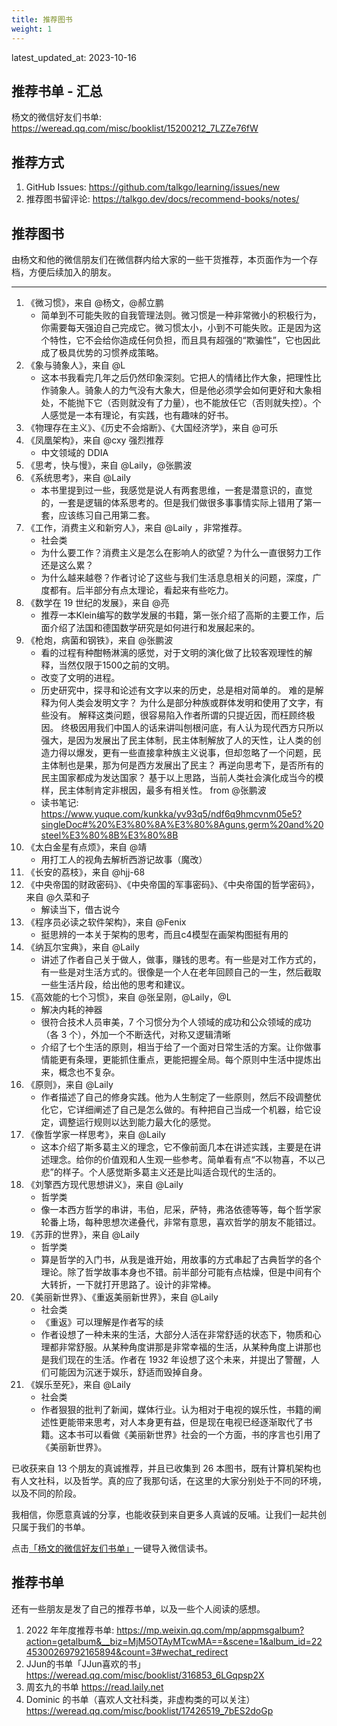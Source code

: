 ```yaml
---
title: 推荐图书
weight: 1
---
```


latest_updated_at: 2023-10-16

## 推荐书单 - 汇总

杨文的微信好友们书单: https://weread.qq.com/misc/booklist/15200212_7LZZe76fW

## 推荐方式

1. GitHub Issues: https://github.com/talkgo/learning/issues/new
2. 推荐图书留评论: https://talkgo.dev/docs/recommend-books/notes/

## 推荐图书

由杨文和他的微信朋友们在微信群内给大家的一些干货推荐，本页面作为一个存档，方便后续加入的朋友。

----

1. 《微习惯》，来自 @杨文，@郝立鹏
	- 简单到不可能失败的自我管理法则。微习惯是一种非常微小的积极行为，你需要每天强迫自己完成它。微习惯太小，小到不可能失败。正是因为这个特性，它不会给你造成任何负担，而且具有超强的“欺骗性”，它也因此成了极具优势的习惯养成策略。
2. 《象与骑象人》，来自 @L
	- 这本书我看完几年之后仍然印象深刻。它把人的情绪比作大象，把理性比作骑象人。骑象人的力气没有大象大，但是他必须学会如何更好和大象相处，不能抛下它（否则就没有了力量），也不能放任它（否则就失控）。个人感觉是一本有理论，有实践，也有趣味的好书。
3. 《物理存在主义》、《历史不会熔断》、《大国经济学》，来自 @可乐
4. 《凤凰架构》，来自 @cxy 强烈推荐
	- 中文领域的 DDIA
5. 《思考，快与慢》，来自 @Laily，@张鹏波
6. 《系统思考》，来自 @Laily
	- 本书里提到过一些，我感觉是说人有两套思维，一套是潜意识的，直觉的，一套是逻辑的体系思考的。但是我们做很多事事情实际上错用了第一套，应该练习自己用第二套。
7. 《工作，消费主义和新穷人》，来自 @Laily ，非常推荐。
	- 社会类
	- 为什么要工作？消费主义是怎么在影响人的欲望？为什么一直很努力工作还是这么累？
	- 为什么越来越卷？作者讨论了这些与我们生活息息相关的问题，深度，广度都有。后半部分有点太理论，看起来有些吃力。
8. 《数学在 19 世纪的发展》，来自 @亮
	- 推荐一本Klein编写的数学发展的书籍，第一张介绍了高斯的主要工作，后面介绍了法国和德国数学研究是如何进行和发展起来的。
9. 《枪炮，病菌和钢铁》，来自 @张鹏波
	- 看的过程有种酣畅淋漓的感觉，对于文明的演化做了比较客观理性的解释，当然仅限于1500之前的文明。
	- 改变了文明的进程。
	- 历史研究中，探寻和论述有文字以来的历史，总是相对简单的。 难的是解释为何人类会发明文字？ 为什么是部分种族或群体发明和使用了文字，有些没有。 解释这类问题，很容易陷入作者所谓的只提近因，而枉顾终极因。 终极因用我们中国人的话来讲叫刨根问底，有人认为现代西方只所以强大，是因为发展出了民主体制，民主体制解放了人的天性，让人类的创造力得以爆发，更有一些直接拿种族主义说事，但却忽略了一个问题，民主体制也是果，那为何是西方发展出了民主？ 再逆向思考下，是否所有的民主国家都成为发达国家？ 基于以上思路，当前人类社会演化成当今的模样，民主体制肯定非根因，最多有相关性。 from @张鹏波
	- 读书笔记: https://www.yuque.com/kunkka/yv93q5/ndf6q9hmcvnm05e5?singleDoc#%20%E3%80%8A%E3%80%8Aguns,germ%20and%20steel%E3%80%8B%E3%80%8B
10. 《太白金星有点烦》，来自 @靖
	- 用打工人的视角去解析西游记故事（魔改）
11. 《长安的荔枝》，来自 @hjj-68
12. 《中央帝国的财政密码》、《中央帝国的军事密码》、《中央帝国的哲学密码》，来自 @久菜和子
	- 解读当下，借古说今
13. 《程序员必读之软件架构》，来自 @Fenix
	- 挺思辨的一本关于架构的思考，而且c4模型在画架构图挺有用的
14. 《纳瓦尔宝典》，来自 @Laily
	- 讲述了作者自己关于做人，做事，赚钱的思考。有一些是对工作方式的，有一些是对生活方式的。很像是一个人在老年回顾自己的一生，然后截取一些生活片段，给出他的思考和建议。
15. 《高效能的七个习惯》，来自 @张呈刚，@Laily，@L
	- 解决内耗的神器
	- 很符合技术人员审美，7 个习惯分为个人领域的成功和公众领域的成功（各 3 个），外加一个不断迭代，对称又逻辑清晰
	- 介绍了七个生活的原则，相当于给了一个面对日常生活的方案。让你做事情能更有条理，更能抓住重点，更能把握全局。每个原则中生活中提炼出来，概念也不复杂。
16. 《原则》，来自 @Laily
	- 作者描述了自己的修身实践。他为人生制定了一些原则，然后不段调整优化它，它详细阐述了自己是怎么做的。有种把自己当成一个机器，给它设定，调整运行规则以达到能力最大化的感觉。
17. 《像哲学家一样思考》，来自 @Laily
	- 这本介绍了斯多葛主义的理念，它不像前面几本在讲述实践，主要是在讲述理念。给你的价值观和人生观一些参考。简单看有点“不以物喜，不以己悲”的样子。个人感觉斯多葛主义还是比叫适合现代的生活的。
18. 《刘擎西方现代思想讲义》，来自 @Laily
	- 哲学类
	- 像一本西方哲学的串讲，韦伯，尼采，萨特，弗洛依德等等，每个哲学家轮番上场，每种思想次递叠代，非常有意思，喜欢哲学的朋友不能错过。
19. 《苏菲的世界》，来自 @Laily
	- 哲学类
	- 算是哲学的入门书，从我是谁开始，用故事的方式串起了古典哲学的各个理论。除了哲学故事本身也不错。前半部分可能有点枯燥，但是中间有个大转折，一下就打开思路了。设计的非常棒。
20. 《美丽新世界》、《重返美丽新世界》，来自 @Laily
	- 社会类
	- 《重返》可以理解是作者写的续
	- 作者设想了一种未来的生活，大部分人活在非常舒适的状态下，物质和心理都非常舒服。从某种角度讲那是非常幸福的生活，从某种角度上讲那也是我们现在的生活。作者在 1932 年设想了这个未来，并提出了警醒，人们可能因为沉迷于娱乐，舒适而毁掉自身。
21. 《娱乐至死》，来自 @Laily
	- 社会类
	- 作者狠狠的批判了新闻，媒体行业。认为相对于电视的娱乐性，书籍的阐述性更能带来思考，对人本身更有益，但是现在电视已经逐渐取代了书籍。这本书可以看做《美丽新世界》社会的一个方面，书的序言也引用了《美丽新世界》。

已收获来自 13 个朋友的真诚推荐，并且已收集到 26 本图书，既有计算机架构也有人文社科，以及哲学。真的应了我那句话，在这里的大家分别处于不同的环境，以及不同的阶段。

我相信，你愿意真诚的分享，也能收获到来自更多人真诚的反哺。让我们一起共创只属于我们的书单。

点击[「杨文的微信好友们书单」](https://weread.qq.com/misc/booklist/15200212_7LZZe76fW)一键导入微信读书。

## 推荐书单

还有一些朋友是发了自己的推荐书单，以及一些个人阅读的感想。

1. 2022 年年度推荐书单: https://mp.weixin.qq.com/mp/appmsgalbum?action=getalbum&__biz=MjM5OTAyMTcwMA==&scene=1&album_id=2245300269792165894&count=3#wechat_redirect
2. JJun的书单「JJun喜欢的书」 https://weread.qq.com/misc/booklist/316853_6LGqpsp2X
3. 周玄九的书单 https://read.laily.net
4. Dominic 的书单（喜欢人文社科类，非虚构类的可以关注） https://weread.qq.com/misc/booklist/17426519_7bES2doGp


